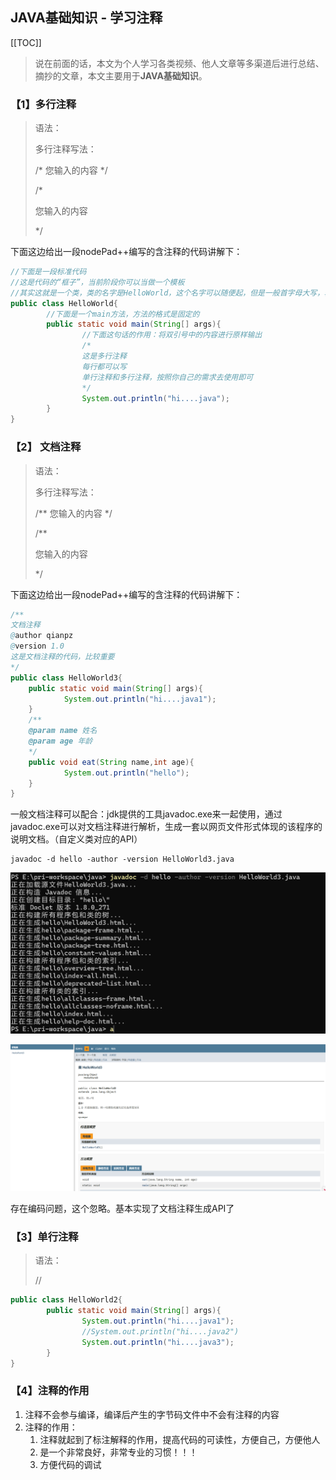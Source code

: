 ## JAVA基础知识 \- 学习注释

[[TOC]]

> 说在前面的话，本文为个人学习各类视频、他人文章等多渠道后进行总结、摘抄的文章，本文主要用于<b>JAVA基础知识</b>。

### 【1】多行注释

> 语法：
>
> 多行注释写法：
>
> /*  您输入的内容 */
>
> /*
>
> 您输入的内容
>
> */

下面这边给出一段nodePad++编写的含注释的代码讲解下：

``` java
//下面是一段标准代码
//这是代码的“框子”，当前阶段你可以当做一个模板
//其实这就是一个类，类的名字是HelloWorld，这个名字可以随便起，但是一般首字母大写，驼峰命名，见名知意
public class HelloWorld{
        //下面是一个main方法，方法的格式是固定的
        public static void main(String[] args){
                //下面这句话的作用：将双引号中的内容进行原样输出
                /*
                这是多行注释
                每行都可以写
                单行注释和多行注释，按照你自己的需求去使用即可
                */
                System.out.println("hi....java");
        }
}
```

### 【2】 文档注释

> 语法：
>
> 多行注释写法：
>
> /** 您输入的内容 */
>
> /**
>
> 您输入的内容
>
> */

下面这边给出一段nodePad++编写的含注释的代码讲解下：

``` java
/**
文档注释
@author qianpz
@version 1.0
这是文档注释的代码，比较重要
*/
public class HelloWorld3{
	public static void main(String[] args){	
			System.out.println("hi....java1");	
	}
	/**
	@param name 姓名
	@param age 年龄
	*/
	public void eat(String name,int age){
			System.out.println("hello");	
	}
}
```

一般文档注释可以配合：jdk提供的工具javadoc.exe来一起使用，通过javadoc.exe可以对文档注释进行解析，生成一套以网页文件形式体现的该程序的说明文档。（自定义类对应的API）

``` shell
javadoc -d hello -author -version HelloWorld3.java
```

![image-20241031180316012](../../../.vuepress/public/images/image-20241031180316012.png)

![image-20241031180358241](../../../.vuepress/public/images/image-20241031180358241.png)

存在编码问题，这个忽略。基本实现了文档注释生成API了

### 【3】单行注释

> 语法：
>
> // 

``` java
public class HelloWorld2{
        public static void main(String[] args){	
                System.out.println("hi....java1");
                //System.out.println("hi....java2")
                System.out.println("hi....java3");
        }
}
```

### 【4】注释的作用

1. 注释不会参与编译，编译后产生的字节码文件中不会有注释的内容
2. 注释的作用：
   1. 注释就起到了标注解释的作用，提高代码的可读性，方便自己，方便他人
   2. 是一个非常良好，非常专业的习惯！！！
   3. 方便代码的调试

